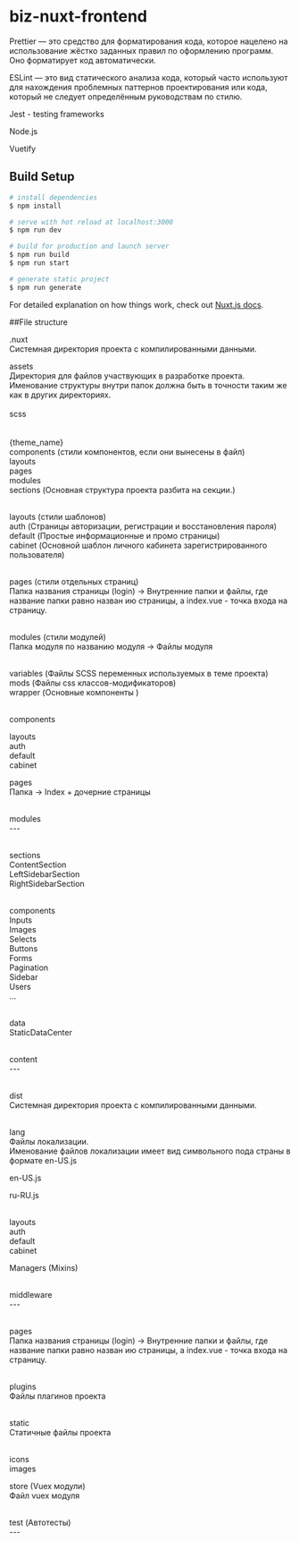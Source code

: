 # biz-nuxt-frontend

Prettier — это средство для форматирования кода, которое нацелено на использование жёстко заданных правил по оформлению программ. Оно форматирует код автоматически.

ESLint  — это вид статического анализа кода, который часто используют для нахождения проблемных паттернов проектирования или кода, который не следует определённым руководствам по стилю.

Jest - testing frameworks 

Node.js

Vuetify


## Build Setup

```bash
# install dependencies
$ npm install

# serve with hot reload at localhost:3000
$ npm run dev

# build for production and launch server
$ npm run build
$ npm run start

# generate static project
$ npm run generate
```

For detailed explanation on how things work, check out [Nuxt.js docs](https://nuxtjs.org).


##File structure <br />

.nuxt<br />
Системная директория проекта с компилированными данными.

assets<br />
Директория для файлов участвующих в разработке проекта. 
Именование структуры внутри папок должна быть в точности таким же как в других директориях. 
<br /><br />
scss<br />
<br /><br />
{theme_name}<br />
components (стили компонентов, если они вынесены в файл)<br />
layouts<br />
pages<br />
modules<br />
sections (Основная структура проекта разбита на секции.)<br /><br />

layouts (стили шаблонов)<br />
auth (Страницы авторизации, регистрации и восстановления пароля)<br />
default (Простые информационные и промо страницы)<br />
cabinet (Основной шаблон личного кабинета зарегистрированного пользователя)<br /><br />

pages (стили отдельных страниц)<br />
Папка названия страницы (login) → Внутренние папки и файлы, где название папки равно назван ию страницы, а index.vue - точка входа на страницу. <br /><br />

modules (стили модулей)<br />
Папка модуля по названию модуля → Файлы модуля<br /><br />

variables (Файлы SCSS переменных используемых в теме проекта)<br />
mods (Файлы css классов-модификаторов)<br />
wrapper (Основные компоненты )<br /><br />

components<br />

layouts<br />
auth<br />
default<br />
cabinet<br />


pages<br />
Папка → Index + дочерние страницы<br /><br />


modules<br />
---<br /><br />


sections<br />
ContentSection<br />
LeftSidebarSection<br />
RightSidebarSection<br /><br />


components<br />
Inputs<br />
Images<br />
Selects<br />
Buttons<br />
Forms<br />
Pagination<br />
Sidebar<br />
Users<br />
…<br /><br />


data<br />
StaticDataCenter<br /><br />


content<br />
---<br /><br />

dist<br />
Системная директория проекта с компилированными данными.<br /><br />

lang<br />
Файлы локализации.<br />
Именование файлов локализации имеет вид символьного пода страны в формате en-US.js<br />

en-US.js<br />

ru-RU.js<br /><br />

layouts<br />
auth<br />
default<br />
cabinet<br />

Managers (Mixins)<br /><br />

middleware<br />
---<br /><br />

pages<br />
Папка названия страницы (login) → Внутренние папки и файлы, где название папки равно назван ию страницы, а index.vue - точка входа на страницу. <br /><br />

plugins<br />
Файлы плагинов проекта<br /><br />

static <br />
Статичные  файлы проекта<br /><br />

icons<br />
images<br />

store (Vuex модули)<br />
Файл vuex модуля<br /><br />

test (Автотесты)<br />
---<br />
